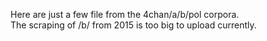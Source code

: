 Here are just a few file from the 4chan/a/b/pol corpora.<br />
The scraping of /b/ from 2015 is too big to upload currently.
